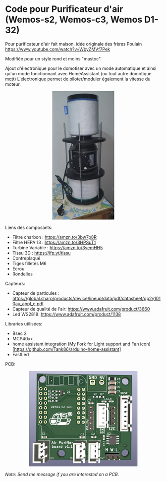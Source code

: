 # Code pour Purificateur d'air (Wemos-s2, Wemos-c3, Wemos D1-32)

Pour purificateur d'air fait maison, idée originale des frères Poulain
https://www.youtube.com/watch?v=WbyZMVf7Pek

Modifiée pour un style rond et moins "mastoc".

Ajout d'électronique pour le domotiser avec un mode automatique et ainsi qu'un mode fonctionnant avec HomeAssistant (ou tout autre domotique mqtt)
L'electronique permet de piloter/moduler également la vitesse du moteur.

<p align="center">
 <img src="/doc/PurificateurRaw.jpg" width="200"/>
</p>

Liens des composants:
 - Filtre charbon : https://amzn.to/3bw7p8R
 - Filtre HEPA 13 : https://amzn.to/3HPSuT1
 - Turbine Variable : https://amzn.to/3yemHH5
 - Tissu 3D : https://lfp.yt/tissu
 - Contreplaqué
 - Tiges filletés M6
 - Ecrou
 - Rondelles
 
Capteurs:
- Capteur de particules : https://global.sharp/products/device/lineup/data/pdf/datasheet/gp2y1010au_appl_e.pdf
- Capteur de qualité de l'air: https://www.adafruit.com/product/3660
- Led WS2818: https://www.adafruit.com/product/1138

Libraries utilisées:
- Bsec 2
- MCP40xx
- home assistant integration (My Fork for Light support and Fan icon)[https://github.com/Tank86/arduino-home-assistant]
- FastLed




PCB:

<p align="center">
 <img src="doc/AirPurifierBoardV1.1.png" width="350"/>
</p>

*Note: Send me message if you are interested on a PCB.*
